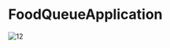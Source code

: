 # FoodQueueApplication

![12](https://user-images.githubusercontent.com/62991197/101657992-2028dc00-3a77-11eb-9edc-2483318a708f.jpg)
